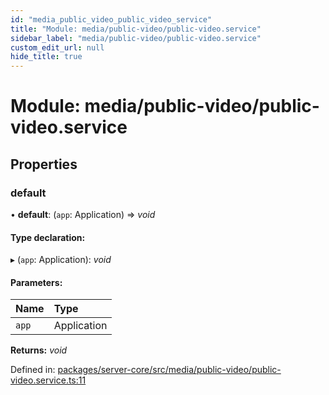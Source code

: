 ```yaml
---
id: "media_public_video_public_video_service"
title: "Module: media/public-video/public-video.service"
sidebar_label: "media/public-video/public-video.service"
custom_edit_url: null
hide_title: true
---
```


# Module: media/public-video/public-video.service

## Properties

### default

• **default**: (`app`: Application) => *void*

#### Type declaration:

▸ (`app`: Application): *void*

#### Parameters:

Name | Type |
:------ | :------ |
`app` | Application |

**Returns:** *void*

Defined in: [packages/server-core/src/media/public-video/public-video.service.ts:11](https://github.com/xr3ngine/xr3ngine/blob/a16a45d7e/packages/server-core/src/media/public-video/public-video.service.ts#L11)
